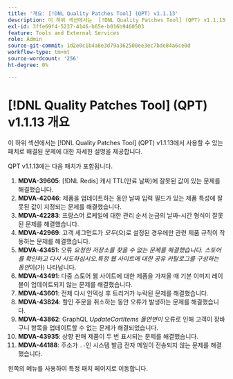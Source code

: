```yaml
---
title: '개요: [!DNL Quality Patches Tool] (QPT) v1.1.13'
description: 이 하위 섹션에서는  [!DNL Quality Patches Tool] (QPT) v1.1.13에서 사용할 수 있는 패치로 해결된 문제에 대한 자세한 설명을 제공합니다.
exl-id: 3ffe69f4-5237-4146-b65e-b016b9460503
feature: Tools and External Services
role: Admin
source-git-commit: 1d2e0c1b4a8e3d79a362500ee3ec7bde84a6ce0d
workflow-type: tm+mt
source-wordcount: '256'
ht-degree: 0%

---
```


# [!DNL Quality Patches Tool] (QPT) v1.1.13 개요

이 하위 섹션에서는 [!DNL Quality Patches Tool] (QPT) v1.1.13에서 사용할 수 있는 패치로 해결된 문제에 대한 자세한 설명을 제공합니다.

QPT v1.1.13에는 다음 패치가 포함됩니다.

1. **MDVA-39605**: [!DNL Redis] 캐시 TTL(만료 날짜)에 잘못된 값이 있는 문제를 해결했습니다.
1. **MDVA-42046**: 제품을 업데이트하는 동안 날짜 입력 필드가 있는 제품 특성에 잘못된 값이 지정되는 문제를 해결했습니다.
1. **MDVA-42283**: 프랑스어 로케일에 대한 관리 순서 눈금의 날짜-시간 형식이 잘못된 문제를 해결했습니다.
1. **MDVA-42969**: 고객 세그먼트가 *모두*(으)로 설정된 경우에만 관련 제품 규칙이 작동하는 문제를 해결했습니다.
1. **MDVA-43451**: 오류 *요청한 저장소를 찾을 수 없는 문제를 해결했습니다. 스토어를 확인하고 다시 시도하십시오.특정 웹 사이트에 대한 공유 카탈로그를 구성하는 동안*&#x200B;이(가) 나타납니다.
1. **MDVA-43491**: 다중 스토어 웹 사이트에 대한 제품을 가져올 때 기본 이미지 레이블이 업데이트되지 않는 문제를 해결했습니다.
1. **MDVA-43601**: 전체 다시 인덱싱 후 트리거가 누락된 문제를 해결했습니다.
1. **MDVA-43824**: 할인 주문을 취소하는 동안 오류가 발생하는 문제를 해결했습니다.
1. **MDVA-43862**: GraphQL *UpdateCartItems 돌연변이* 오류로 인해 고객이 장바구니 항목을 업데이트할 수 없는 문제가 해결되었습니다.
1. **MDVA-43935**: 상향 판매 제품이 두 번 표시되는 문제를 해결했습니다.
1. **MDVA-44188**: 주소가 `.-`인 시스템 발급 전자 메일이 전송되지 않는 문제를 해결했습니다.

왼쪽의 메뉴를 사용하여 특정 패치 페이지로 이동합니다.
